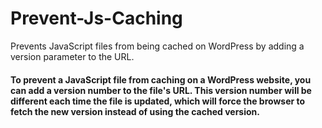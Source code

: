 # Prevent-Js-Caching
Prevents JavaScript files from being cached on WordPress by adding a version parameter to the URL.

#### To prevent a JavaScript file from caching on a WordPress website, you can add a version number to the file's URL. This version number will be different each time the file is updated, which will force the browser to fetch the new version instead of using the cached version.
